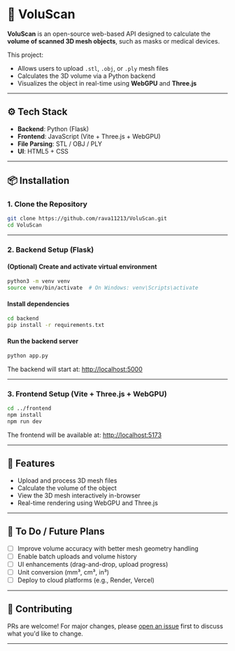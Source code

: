 # 🧨 VoluScan

**VoluScan** is an open-source web-based API designed to calculate the **volume of scanned 3D mesh objects**, such as masks or medical devices.

This project:

* Allows users to upload `.stl`, `.obj`, or `.ply` mesh files
* Calculates the 3D volume via a Python backend
* Visualizes the object in real-time using **WebGPU** and **Three.js**

---

## ⚙️ Tech Stack

* **Backend**: Python (Flask)
* **Frontend**: JavaScript (Vite + Three.js + WebGPU)
* **File Parsing**: STL / OBJ / PLY
* **UI**: HTML5 + CSS

---

## 📦 Installation

### 1. Clone the Repository

```bash
git clone https://github.com/rava11213/VoluScan.git
cd VoluScan
```

---

### 2. Backend Setup (Flask)

#### (Optional) Create and activate virtual environment

```bash
python3 -m venv venv
source venv/bin/activate  # On Windows: venv\Scripts\activate
```

#### Install dependencies

```bash
cd backend
pip install -r requirements.txt
```

#### Run the backend server

```bash
python app.py
```

The backend will start at: [http://localhost:5000](http://localhost:5000)

---

### 3. Frontend Setup (Vite + Three.js + WebGPU)

```bash
cd ../frontend
npm install
npm run dev
```

The frontend will be available at: [http://localhost:5173](http://localhost:5173)

---

## 🔭 Features

* Upload and process 3D mesh files
* Calculate the volume of the object
* View the 3D mesh interactively in-browser
* Real-time rendering using WebGPU and Three.js

---

## 📌 To Do / Future Plans

* [ ] Improve volume accuracy with better mesh geometry handling
* [ ] Enable batch uploads and volume history
* [ ] UI enhancements (drag-and-drop, upload progress)
* [ ] Unit conversion (mm³, cm³, in³)
* [ ] Deploy to cloud platforms (e.g., Render, Vercel)

---

## 🤝 Contributing

PRs are welcome! For major changes, please [open an issue](https://github.com/rava11213/VoluScan/issues) first to discuss what you'd like to change.

---



